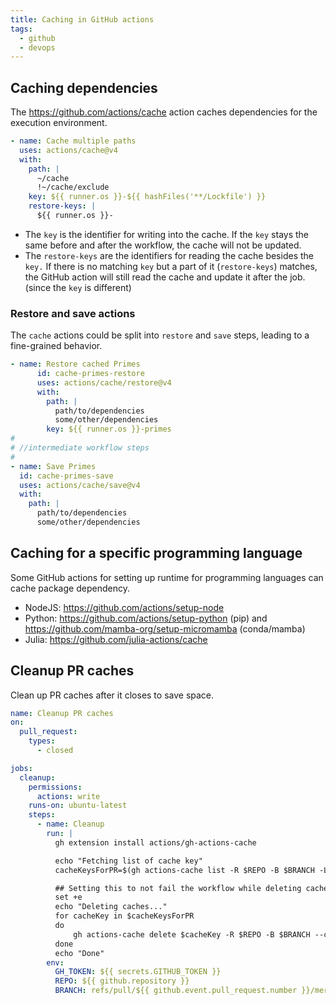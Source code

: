 ```yaml
---
title: Caching in GitHub actions
tags:
  - github
  - devops
---
```


## Caching dependencies

The https://github.com/actions/cache action caches dependencies for the execution environment.

```yaml
- name: Cache multiple paths
  uses: actions/cache@v4
  with:
    path: |
      ~/cache
      !~/cache/exclude
    key: ${{ runner.os }}-${{ hashFiles('**/Lockfile') }}
    restore-keys: |
      ${{ runner.os }}-
```

- The `key` is the identifier for writing into the cache. If the `key` stays the same before and after the workflow, the cache will not be updated.
- The `restore-keys` are the identifiers for reading the cache besides the `key.` If there is no matching `key` but a part of it (`restore-keys`) matches, the GitHub action will still read the cache and update it after the job. (since the `key` is different)

### Restore and save actions

The `cache` actions could be split into `restore` and `save` steps, leading to a fine-grained behavior.

```yaml
- name: Restore cached Primes
      id: cache-primes-restore
      uses: actions/cache/restore@v4
      with:
        path: |
          path/to/dependencies
          some/other/dependencies
        key: ${{ runner.os }}-primes
#
# //intermediate workflow steps
#
- name: Save Primes
  id: cache-primes-save
  uses: actions/cache/save@v4
  with:
    path: |
      path/to/dependencies
      some/other/dependencies
```

## Caching for a specific programming language

Some GitHub actions for setting up runtime for programming languages can cache package dependency.

- NodeJS: https://github.com/actions/setup-node
- Python: https://github.com/actions/setup-python (pip) and https://github.com/mamba-org/setup-micromamba (conda/mamba)
- Julia: https://github.com/julia-actions/cache

## Cleanup PR caches

Clean up PR caches after it closes to save space.

```yaml
name: Cleanup PR caches
on:
  pull_request:
    types:
      - closed

jobs:
  cleanup:
    permissions:
      actions: write
    runs-on: ubuntu-latest
    steps:
      - name: Cleanup
        run: |
          gh extension install actions/gh-actions-cache

          echo "Fetching list of cache key"
          cacheKeysForPR=$(gh actions-cache list -R $REPO -B $BRANCH -L 100 | cut -f 1 )

          ## Setting this to not fail the workflow while deleting cache keys.
          set +e
          echo "Deleting caches..."
          for cacheKey in $cacheKeysForPR
          do
              gh actions-cache delete $cacheKey -R $REPO -B $BRANCH --confirm
          done
          echo "Done"
        env:
          GH_TOKEN: ${{ secrets.GITHUB_TOKEN }}
          REPO: ${{ github.repository }}
          BRANCH: refs/pull/${{ github.event.pull_request.number }}/merge
```
